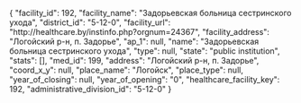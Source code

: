 {
    "facility_id": 192,
    "facility_name": "Задорьевская больница сестринского ухода",
    "district_id": "5-12-0",
    "facility_url": "http:\/\/healthcare.by\/instinfo.php?orgnum=24367",
    "facility_address": "Логойский р-н, п. Задорье",
    "ap_1": null,
    "name": "Задорьевская больница сестринского ухода",
    "type": null,
    "state": "public institution",
    "stats": [],
    "med_id": 199,
    "address": "Логойский р-н, п. Задорье",
    "coord_x_y": null,
    "place_name": "Логойск",
    "place_type": null,
    "year_of_closing": null,
    "year_of_opening": "0",
    "healthcare_facility_key": 192,
    "administrative_division_id": "5-12-0"
}